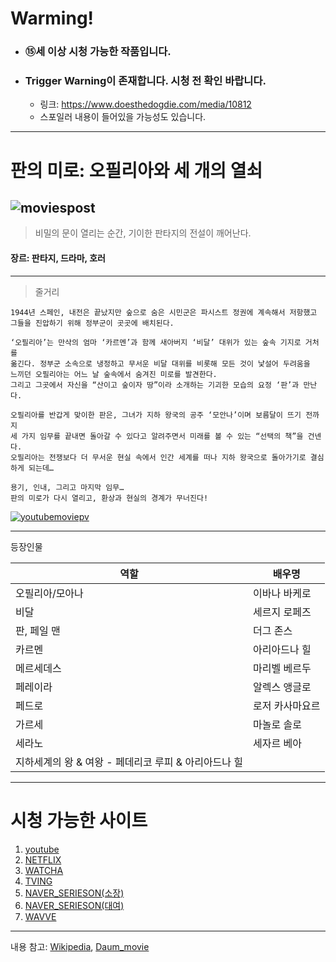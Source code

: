 # Warming!
- ### ⑮세 이상 시청 가능한 작품입니다.
- ### Trigger Warning이 존재합니다. 시청 전 확인 바랍니다.
    - 링크: https://www.doesthedogdie.com/media/10812
    - 스포일러 내용이 들어있을 가능성도 있습니다.
------------------------------
# 판의 미로: 오필리아와 세 개의 열쇠
![moviespost](https://i.namu.wiki/i/nXA6siHADVoestfgS1kJ3-MJwpsi5Lh_dt3txNBJtG5UeD763WzzUzoSb3w9YJlpMxN1TfM2V8-WS4V0OGN4wvaG25Ej5esT3Djb3YyrsZtoxsbDiZtvDurHfxyIGCzrN_Nvx-8_-co_10Pt-tk3sw.webp)
------------------------------
> 비밀의 문이 열리는 순간, 기이한 판타지의 전설이 깨어난다.

#### 장르: **판타지**, 드라마, **호러**
------------------------------
>줄거리
```
1944년 스페인, 내전은 끝났지만 숲으로 숨은 시민군은 파시스트 정권에 계속해서 저항했고 
그들을 진압하기 위해 정부군이 곳곳에 배치된다.

‘오필리아’는 만삭의 엄마 ‘카르멘’과 함께 새아버지 ‘비달’ 대위가 있는 숲속 기지로 거처를 
옮긴다. 정부군 소속으로 냉정하고 무서운 비달 대위를 비롯해 모든 것이 낯설어 두려움을 
느끼던 오필리아는 어느 날 숲속에서 숨겨진 미로를 발견한다.
그리고 그곳에서 자신을 “산이고 숲이자 땅”이라 소개하는 기괴한 모습의 요정 ‘판’과 만난다.

오필리아를 반갑게 맞이한 판은, 그녀가 지하 왕국의 공주 ‘모안나’이며 보름달이 뜨기 전까지 
세 가지 임무를 끝내면 돌아갈 수 있다고 알려주면서 미래를 볼 수 있는 “선택의 책”을 건넨다. 
오필리아는 전쟁보다 더 무서운 현실 속에서 인간 세계를 떠나 지하 왕국으로 돌아가기로 결심하게 되는데…

용기, 인내, 그리고 마지막 임무…
판의 미로가 다시 열리고, 환상과 현실의 경계가 무너진다!
```

[![youtubemoviepv](https://img.youtube.com/vi/07OiMghLXao/0.jpg)](https://www.youtube.com/watch?v=07OiMghLXao)

-----------------------------
등장인물

| 역할 | 배우명 |
| ---- | ---- |
| 오필리아/모아나 | 이바나 바케로 |
| 비달 | 세르지 로페즈 |
| 판, 페일 맨 | 더그 존스 |
| 카르멘 | 아리아드나 힐 |
| 메르세데스 | 마리벨 베르두 |
| 페레이라 | 알렉스 앵글로 |
| 페드로 | 로저 카사마요르 |
| 가르세 | 마놀로 솔로 |
| 세라노 | 세자르 베아 |
| 지하세계의 왕 & 여왕 - 페데리코 루피 & 아리아드나 힐 |
-----------------------------
# 시청 가능한 사이트
1. [youtube](https://youtu.be/iuSa_v-VKd8)
2. [NETFLIX](https://www.netflix.com/kr/title/70050507)
3. [WATCHA](https://watcha.com/contents/m5YMvR5?utm_campaign=metadata&utm_source=kakao&utm_medium=movie)
4. [TVING](https://www.tving.com/contents/M000175933?utm_source=Daum&utm_medium=Organic&utm_campaign=SERP)
5. [NAVER_SERIESON(소장)](https://serieson.naver.com/v2/movie/230271)
6. [NAVER_SERIESON(대여)](https://serieson.naver.com/v2/movie/478081)
7. [WAVVE](https://www.wavve.com/player/movie?movieid=MV_CX01_CX0000011281&autoplay=y)
------------------------------
내용 참고:
[Wikipedia](https://ko.wikipedia.org/wiki/%ED%8C%90%EC%9D%98_%EB%AF%B8%EB%A1%9C),
[Daum_movie](https://movie.daum.net/moviedb/main?movieId=41951)